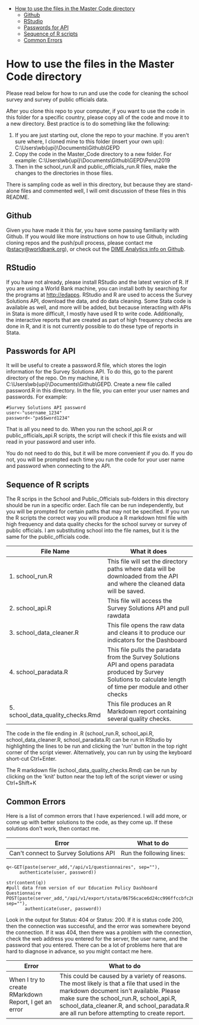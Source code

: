 <!-- MDTOC maxdepth:6 firsth1:1 numbering:0 flatten:0 bullets:1 updateOnSave:1 -->

- [How to use the files in the Master Code directory](#how-to-use-the-files-in-the-master-code-directory)   
   - [Github](#github)   
   - [RStudio](#rstudio)   
   - [Passwords for API](#passwords-for-api)   
   - [Sequence of R scripts](#sequence-of-r-scripts)   
   - [Common Errors](#common-errors)   

<!-- /MDTOC -->

  # How to use the files in the Master Code directory

  Please read below for how to run and use the code for cleaning the school survey and survey of public officials data.

  After you clone this repo to your computer, if you want to use the code in this folder for a specific country, please copy all of the code and move it to a new directory.  Best practice is to do something like the following:

 1. If you are just starting out, clone the repo to your machine.  If you aren't sure where, I cloned mine to this folder (insert your own upi):
 C:\Users\wb{upi}\Documents\Github\GEPD
 2. Copy the code in the Master_Code directory to a new folder.  For example:
 C:\Users\wb{upi}\Documents\Github\GEPD\Peru\2019
 3. Then in the school_run.R and public_officials_run.R files, make the changes to the directories in those files.

 There is sampling code as well in this directory, but because they are stand-alone files and commented well, I will omit discussion of these files in this README.

 ## Github

 Given you have made it this far, you have some passing familiarity with Github.  If you would like more instructions on how to use Github, including cloning repos and the push/pull process, please contact me (bstacy@worldbank.org), or check out the [DIME Analytics info on Github](https://worldbank.github.io/dimeanalytics/git/).

  ## RStudio

  If you have not already, please install RStudio and the latest version of R.  If you are using a World Bank machine, you can install both by searching for the programs at [http://edapps](http://edapps).  RStudio and R are used to access the Survey Solutions API, download the data, and do data cleaning.  Some Stata code is available as well, and more will be added, but because interacting with APIs in Stata is more difficult, I mostly have used R to write code.  Additionally, the interactive reports that are created as part of high frequency checks are done in R, and it is not currently possible to do these type of reports in Stata.

 ## Passwords for API

It will be useful to create a password.R file, which stores the login information for the Survey Solutions API. To do this, go to the parent directory of the repo.  On my machine, it is  C:\Users\wb{upi}\Documents\Github\GEPD.  Create a new file called password.R in this directory.  In the file, you can enter your user names and passwords.  For example:

```
#Survey Solutions API password
user<-"username_1234"
password<-"pa$$word1234"
```  

That is all you need to do.  When you run the school_api.R or public_officials_api.R scripts, the script will check if this file exists and will read in your password and user info.  

You do not need to do this, but it will be more convenient if you do.  If you do not, you will be prompted each time you run the code for your user name and password when connecting to the API.

  ## Sequence of R scripts

  The R scrips in the School and Public_Officials sub-folders in this directory should be run in a specific order.  Each file can be run independently, but you will be prompted for certain paths that may not be specified.  If you run the R scripts the correct way you will produce a R markdown html file with high frequency and data quality checks for the school survey or survey of public officials. I am substituting school into the file names, but it is the same for the public_officials code.

  | File Name | What it does |
  | ---       | ---          |
  | 1. school_run.R                       | This file will set the directory paths where data will be downloaded from the API and where the cleaned data will be saved.  |
  | 2. school_api.R                       | This file will access the Survey Solutions API and pull rawdata           |
  | 3. school_data_cleaner.R              | This file opens the raw data and cleans it to produce our indicators for the Dashboard |
  | 4. school_paradata.R                  | This file pulls the paradata from the Survey Solutions API and opens paradata produced by Survey Solutions to calculate length of time per module and other checks                                                       |
  | 5. school_data_quality_checks.Rmd     | This file produces an R Markdown report containing several quality checks.             |

The code in the file ending in .R (school_run.R, school_api.R, school_data_cleaner.R, school_paradata.R) can be run in RStudio by highlighting the lines to be run and clicking the 'run' button in the top right corner of the script viewer.  Alternatively, you can run by using the keyboard short-cut Ctrl+Enter.

The R markdown file (school_data_quality_checks.Rmd) can be run by clicking on the 'knit' button near the top left of the script viewer or using 	Ctrl+Shift+K

  ## Common Errors

  Here is a list of common errors that I have experienced.  I will add more, or come up with better solutions to the code, as they come up.  If these solutions don't work, then contact me.

  | Error | What to do |
  | ------| -----------|
  |Can't connect to Survey Solutions API | Run the following lines: |

  ```
  q<-GET(paste(server_add,"/api/v1/questionnaires", sep=""),
       authenticate(user, password))

str(content(q))
#pull data from version of our Education Policy Dashboard Questionnaire
POST(paste(server_add,"/api/v1/export/stata/06756cace6d24cc996ffccbfc26a2264$",quest_version,"/start", sep=""),
         authenticate(user, password))
```
Look in the output for Status: 404 or Status: 200.  If it is status code 200, then the connection was successful, and the error was somewhere beyond the connection.  If it was 404, then there was a problem with the connection, check the web address you entered for the server, the user name, and the password that you entered.  There can be a lot of problems here that are hard to diagnose in advance, so you might contact me here.

  | Error | What to do |
  | ------| -----------|
  | When I try to create RMarkdown Report, I get an error| This could be caused by a variety of reasons.  The most likely is that a file that used in the markdown document isn't available.  Please make sure the school_run.R, school_api.R, school_data_cleaner.R, and school_paradata.R are all run before attempting to create report.|
